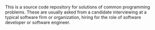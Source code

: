 This is a source code repository for solutions of common programming problems. These are usually asked from a candidate interviewing at a typical software firm or organization, hiring for the role of software developer or software engineer.
